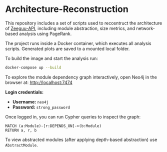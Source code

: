# Architecture-Reconstruction

This repository includes a set of scripts used to recosntruct the architecture of [Zeeguu-API](https://github.com/zeeguu/api), including module abstraction, size metrics, and network-based analysis using PageRank.

The project runs inside a Docker container, which executes all analysis scripts. Generated plots are saved to a mounted local folder.

To build the image and start the analysis run:

```bash
docker-compose up --build
```

To explore the module dependency graph interactively, open Neo4j in the browser at:
[http://localhost:7474](http://localhost:7474)

**Login credentials:**

- **Username:** `neo4j`
- **Password:** `strong_password`

Once logged in, you can run Cypher queries to inspect the graph:

```cypher
MATCH (a:Module)-[r:DEPENDS_ON]->(b:Module)
RETURN a, r, b
```

To view abstracted modules (after applying depth-based abstraction) use `AbstractModule`.
